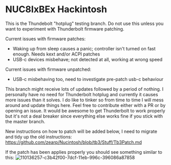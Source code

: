 # NUC8IxBEx Hackintosh

This is the Thundebolt "hotplug" testing branch. Do not use this unless you want to experiment with Thunderbolt firmware patching.

Current issues with firmware patches:
- Waking up from sleep causes a panic; controller isn't turned on fast enough. Needs kext and/or ACPI patches
- USB-c devices misbehave; not detected at all, working at wrong speed

Current issues with firmware unpatched:
- USB-c misbehaving too, need to investigate pre-patch usb-c behaviour

This branch might receive lots of updates followed by a period of nothing. I personally have no need for Thunderbolt hotplug and currently it causes more issues than it solves. I do like to tinker so from time to time I will mess around and update things here. Feel free to contribute either with a PR or by opening an issue. It would be awesome to get Thunderbolt to work properly but it's not a deal breaker since everything else works fine if you stick with the master branch.

New instructions on how to patch will be added below, I need to migrate and tidy up the old instructions:
https://github.com/zearp/Nucintosh/blob/tb3/Stuff/Tb3Patch.md

If the patch has been applies properly you should see something similar to this:
![110136257-c3b42f00-7dcf-11eb-996c-396086a87858](https://user-images.githubusercontent.com/63272687/122326370-7dbd4a00-cf2c-11eb-90f0-13731cf7321f.jpg)
